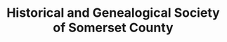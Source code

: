 ---
layout: repo
title: "Historical and Genealogical Society of Somerset County"
id: 14887
permalink: repos/14887/
---